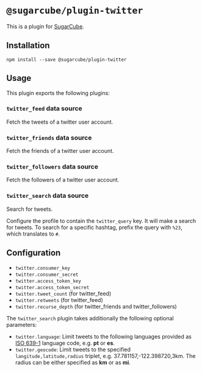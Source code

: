 # `@sugarcube/plugin-twitter`

This is a plugin for [SugarCube](https://gitlab.com/sugarcube/sugarcube).

## Installation

```
npm install --save @sugarcube/plugin-twitter
```

## Usage

This plugin exports the following plugins:

### `twitter_feed` data source

Fetch the tweets of a twitter user account.

### `twitter_friends` data source

Fetch the friends of a twitter user account.

### `twitter_followers` data source

Fetch the followers of a twitter user account.

### `twitter_search` data source

Search for tweets.

Configure the profile to contain the `twitter_query` key. It will make a
search for tweets. To search for a specific hashtag, prefix the query with
`%23`, which translates to `#`.

## Configuration

- `twitter.consumer_key`
- `twitter.consumer_secret`
- `twitter.access_token_key`
- `twitter.access_token_secret`
- `twitter.tweet_count` (for twitter_feed)
- `twitter.retweets` (for twitter_feed)
- `twitter.recurse_depth` (for twitter_friends and twitter_followers)

The `twitter_search` plugin takes additionally the following optional
parameters:

- `twitter.language`: Limit tweets to the following languages provided as [ISO
  639-1](http://en.wikipedia.org/wiki/List_of_ISO_639-1_codes) language code,
  e.g. **pt** or **es**.
- `twitter.geocode`: Limit tweets to the specified `langitude,latitude,radius`
  triplet, e.g. 37.781157,-122.398720,3km. The radius can be either specified
  as **km** or as **mi**.
